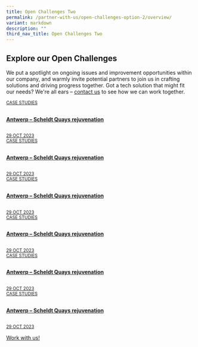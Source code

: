 ```yaml
---
title: Open Challenges Two
permalink: /partner-with-us/open-challenges-option-2/overview/
variant: markdown
description: ""
third_nav_title: Open Challenges Two
---
```

<h2>Explore our Open Challenges</h2>
<p> We put a spotlight on ongoing issues and improvement opportunities within our company, and warmly invite potential partners to join us in crafting solutions and driving progress together. Got a tech solution that might fit our needs? We're all ears – <a href="https://www.mindef.gov.sg/web/portal/rsaf/home/">contact us</a> to see how we can work together.
</p>
<div class="row">
  <div class="col">
  <a class="is-media-card" href=""><div class="media-card-plain bg-media-color-1 padding--lg">
                            <div>
                                <small class="has-text-white padding--bottom">CASE STUDIES</small>
                                <h4 style="line-height: 2.25rem" class="has-text-white padding--bottom--lg"><b>Antwerp – Scheldt Quays rejuvenation</b></h4>
                            </div>
                            <div class="is-fluid padding--top--md description">
                                <small class="has-text-white">29 OCT 2023</small></div>
                        </div>
                        </a>
  </div>
	<div class="col">
  <a class="is-media-card" href=""><div class="media-card-plain bg-media-color-4 padding--lg">
                            <div>
                                <small class="has-text-white padding--bottom">CASE STUDIES</small>
                                <h4 style="line-height: 2.25rem" class="has-text-white padding--bottom--lg"><b>Antwerp – Scheldt Quays rejuvenation</b></h4>
                            </div>
                            <div class="is-fluid padding--top--md description">
                                <small class="has-text-white">29 OCT 2023</small></div>
                        </div>
                        </a>
  </div>
	<div class="col">
  <a class="is-media-card" href=""><div class="media-card-plain bg-media-color-4 padding--lg">
                            <div>
                                <small class="has-text-white padding--bottom">CASE STUDIES</small>
                                <h4 style="line-height: 2.25rem" class="has-text-white padding--bottom--lg"><b>Antwerp – Scheldt Quays rejuvenation</b></h4>
                            </div>
                            <div class="is-fluid padding--top--md description">
                                <small class="has-text-white">29 OCT 2023</small></div>
                        </div>
                        </a>
  </div>
</div>
<div class="row">
  <div class="col">
  <a class="is-media-card" href=""><div class="media-card-plain bg-media-color-4 padding--lg">
                            <div>
                                <small class="has-text-white padding--bottom">CASE STUDIES</small>
                                <h4 style="line-height: 2.25rem" class="has-text-white padding--bottom--lg"><b>Antwerp – Scheldt Quays rejuvenation</b></h4>
                            </div>
                            <div class="is-fluid padding--top--md description">
                                <small class="has-text-white">29 OCT 2023</small></div>
                        </div>
                        </a>
  </div>
	<div class="col">
  <a class="is-media-card" href=""><div class="media-card-plain bg-media-color-4 padding--lg">
                            <div>
                                <small class="has-text-white padding--bottom">CASE STUDIES</small>
                                <h4 style="line-height: 2.25rem" class="has-text-white padding--bottom--lg"><b>Antwerp – Scheldt Quays rejuvenation</b></h4>
                            </div>
                            <div class="is-fluid padding--top--md description">
                                <small class="has-text-white">29 OCT 2023</small></div>
                        </div>
                        </a>
  </div>
	<div class="col">
  <a class="is-media-card" href=""><div class="media-card-plain bg-media-color-4 padding--lg">
                            <div>
                                <small class="has-text-white padding--bottom">CASE STUDIES</small>
                                <h4 style="line-height: 2.25rem" class="has-text-white padding--bottom--lg"><b>Antwerp – Scheldt Quays rejuvenation</b></h4>
                            </div>
                            <div class="is-fluid padding--top--md description">
                                <small class="has-text-white">29 OCT 2023</small></div>
                        </div>
                        </a>
  </div>
</div>
<p><a class="bp-button is-primary is-uppercase search-button" href="https://www.mindef.gov.sg/web/portal/rsaf/home/">Work with us!</a></p>
